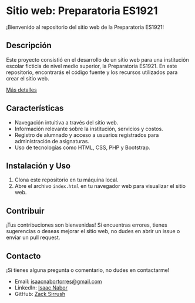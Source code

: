 # Sitio web: Preparatoria ES1921

¡Bienvenido al repositorio del sitio web de la Preparatoria ES1921!

## Descripción

Este proyecto consistió en el desarrollo de un sitio web para una institución escolar ficticia de nivel medio superior, la Preparatoria ES1921. En este repositorio, encontrarás el código fuente y los recursos utilizados para crear el sitio web.

[Más detalles](https://zacksirrush.github.io/Portafolio/prepaes1921.html)

## Características

- Navegación intuitiva a través del sitio web.
- Información relevante sobre la institución, servicios y costos.
- Registro de alumnado y acceso a usuarios registrados para administración de asignaturas.
- Uso de tecnologías como HTML, CSS, PHP y Bootstrap.

## Instalación y Uso

1. Clona este repositorio en tu máquina local.
2. Abre el archivo `index.html` en tu navegador web para visualizar el sitio web.

## Contribuir

¡Tus contribuciones son bienvenidas! Si encuentras errores, tienes sugerencias o deseas mejorar el sitio web, no dudes en abrir un issue o enviar un pull request.

## Contacto

¡Si tienes alguna pregunta o comentario, no dudes en contactarme!

- Email: [isaacnabortorres@gmail.com](mailto:isaacnabortorres@gmail.com)
- LinkedIn: [Isaac Nabor](https://www.linkedin.com/in/isaacnabor/)
- GitHub: [Zack Sirrush](https://github.com/ZackSirrush)

